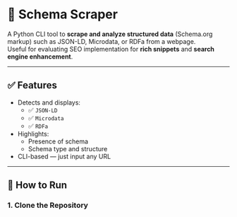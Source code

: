 # 🧩 Schema Scraper

A Python CLI tool to **scrape and analyze structured data** (Schema.org markup) such as JSON-LD, Microdata, or RDFa from a webpage.  
Useful for evaluating SEO implementation for **rich snippets** and **search engine enhancement**.

---

## ✅ Features

- Detects and displays:
  - ✅ `JSON-LD`
  - ✅ `Microdata`
  - ✅ `RDFa`
- Highlights:
  - Presence of schema
  - Schema type and structure
- CLI-based — just input any URL

---

## 🚀 How to Run

### 1. Clone the Repository

